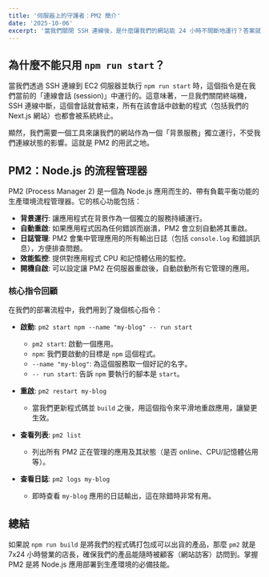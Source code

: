 ```yaml
---
title: '伺服器上的守護者：PM2 簡介'
date: '2025-10-06'
excerpt: '當我們關閉 SSH 連線後，是什麼讓我們的網站能 24 小時不間斷地運行？答案就是流程管理器 PM2。本文將介紹為什麼我們需要它，以及它的基本使用方法。'
---
```


## 為什麼不能只用 `npm run start`？

當我們透過 SSH 連線到 EC2 伺服器並執行 `npm run start` 時，這個指令是在我們當前的「連線會話 (session)」中運行的。這意味著，一旦我們關閉終端機，SSH 連線中斷，這個會話就會結束，所有在該會話中啟動的程式（包括我們的 Next.js 網站）也都會被系統終止。

顯然，我們需要一個工具來讓我們的網站作為一個「背景服務」獨立運行，不受我們連線狀態的影響。這就是 PM2 的用武之地。

## PM2：Node.js 的流程管理器

PM2 (Process Manager 2) 是一個為 Node.js 應用而生的、帶有負載平衡功能的生產環境流程管理器。它的核心功能包括：

- **背景運行**: 讓應用程式在背景作為一個獨立的服務持續運行。
- **自動重啟**: 如果應用程式因為任何錯誤而崩潰，PM2 會立刻自動將其重啟。
- **日誌管理**: PM2 會集中管理應用的所有輸出日誌（包括 `console.log` 和錯誤訊息），方便排查問題。
- **效能監控**: 提供對應用程式 CPU 和記憶體佔用的監控。
- **開機自啟**: 可以設定讓 PM2 在伺服器重啟後，自動啟動所有它管理的應用。

### 核心指令回顧

在我們的部署流程中，我們用到了幾個核心指令：

- **啟動**: `pm2 start npm --name "my-blog" -- run start`
  - `pm2 start`: 啟動一個應用。
  - `npm`: 我們要啟動的目標是 `npm` 這個程式。
  - `--name "my-blog"`: 為這個服務取一個好記的名字。
  - `-- run start`: 告訴 `npm` 要執行的腳本是 `start`。

- **重啟**: `pm2 restart my-blog`
  - 當我們更新程式碼並 `build` 之後，用這個指令來平滑地重啟應用，讓變更生效。

- **查看列表**: `pm2 list`
  - 列出所有 PM2 正在管理的應用及其狀態（是否 online、CPU/記憶體佔用等）。

- **查看日誌**: `pm2 logs my-blog`
  - 即時查看 `my-blog` 應用的日誌輸出，這在除錯時非常有用。

## 總結

如果說 `npm run build` 是將我們的程式碼打包成可以出貨的產品，那麼 `pm2` 就是 7x24 小時營業的店長，確保我們的產品能隨時被顧客（網站訪客）訪問到。掌握 PM2 是將 Node.js 應用部署到生產環境的必備技能。
